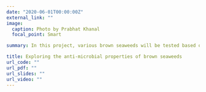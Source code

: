 ```yaml
---
date: "2020-06-01T00:00:00Z"
external_link: ""
image:
  caption: Photo by Prabhat Khanal
  focal_point: Smart

summary: In this project, various brown seaweeds will be tested based on their potential anti-microbial properties in response to harvesting time and pre-treatments. This information helps to identify potential brown seaweed species of desirable anti-microbial characteristics. Thus, this project contributes towards the possible utilization of brown seaweeds as beneficial feed additives for farm animals in the future. This project is supported by the Regional Research Fund (RFF-Trøndelag).

title: Exploring the anti-microbial properties of brown seaweeds
url_code: ""
url_pdf: ""
url_slides: ""
url_video: ""
---
```


